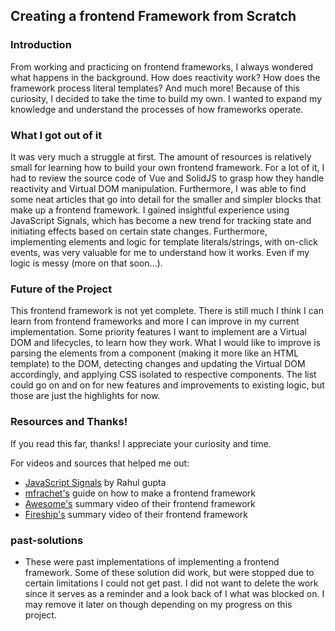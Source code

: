 ## Creating a frontend Framework from Scratch

### Introduction
From working and practicing on frontend frameworks, I always wondered what happens in the background. How does reactivity work? How does the framework process literal templates? And much more! Because of this curiosity, I decided to take the time to build my own. I wanted to expand my knowledge and understand the processes of how frameworks operate.

### What I got out of it
It was very much a struggle at first. The amount of resources is relatively small for learning how to build your own frontend framework. For a lot of it, I had to review the source code of Vue and SolidJS to grasp how they handle reactivity and Virtual DOM manipulation. Furthermore, I was able to find some neat articles that go into detail for the smaller and simpler blocks that make up a frontend framework. I gained insightful experience using JavaScript Signals, which has become a new trend for tracking state and initiating effects based on certain state changes. Furthermore, implementing elements and logic for template literals/strings, with on-click events, was very valuable for me to understand how it works. Even if my logic is messy (more on that soon...).

### Future of the Project
This frontend framework is not yet complete. There is still much I think I can learn from frontend frameworks and more I can improve in my current implementation. Some priority features I want to implement are a Virtual DOM and lifecycles, to learn how they work. What I would like to improve is parsing the elements from a component (making it more like an HTML template) to the DOM, detecting changes and updating the Virtual DOM accordingly, and applying CSS isolated to respective components. The list could go on and on for new features and improvements to existing logic, but those are just the highlights for now.

### Resources and Thanks!
If you read this far, thanks! I appreciate your curiosity and time.

For videos and sources that helped me out:
- [JavaScript Signals](https://www.freecodecamp.org/news/learn-javascript-reactivity-build-signals-from-scratch/) by Rahul gupta
- [mfrachet's](https://mfrachet.github.io/create-frontend-framework/) guide on how to make a frontend framework
- [Awesome's](https://www.youtube.com/watch?v=qzQ8fKLDUyo) summary video of their frontend framework
- [Fireship's](https://www.youtube.com/watch?v=SJeBRW1QQMA) summary video of their frontend framework

### past-solutions
- These were past implementations of implementing a frontend framework. Some of these solution did work, but were stopped due to certain limitations I could not get past. I did not want to delete the work since it serves as a reminder and a look back of I what was blocked on. I may remove it later on though depending on my progress on this project.